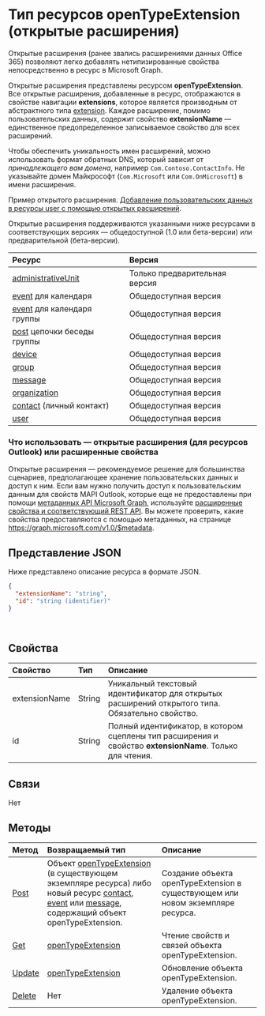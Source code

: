 # <a name="opentypeextension-resource-type-open-extensions"></a>Тип ресурсов openTypeExtension (открытые расширения)

Открытые расширения (ранее звались расширениями данных Office 365) позволяют легко добавлять нетипизированные свойства непосредственно в ресурс в Microsoft Graph. 

Открытые расширения представлены ресурсом **openTypeExtension**. Все открытые расширения, добавленные в ресурс, отображаются в свойстве навигации **extensions**, которое является производным от абстрактного типа [extension](extension.md). Каждое расширение, помимо пользовательских данных, содержит свойство **extensionName** — единственное предопределенное записываемое свойство для всех расширений. 

Чтобы обеспечить уникальность имен расширений, можно использовать формат обратных DNS, который зависит от _принадлежащего вам домена_, например `Com.Contoso.ContactInfo`. Не указывайте домен Майкрософт (`Com.Microsoft` или `Com.OnMicrosoft`) в имени расширения.

Пример открытого расширения. [Добавление пользовательских данных в ресурсы user с помощью открытых расширений](../../../concepts/extensibility_open_users.md).

Открытые расширения поддерживаются указанными ниже ресурсами в соответствующих версиях — общедоступной (1.0 или бета-версии) или предварительной (бета-версии).

|Ресурс |Версия |
|:---------------|:-------|
| [administrativeUnit](../../beta/resources/administrativeunit.md)  | Только предварительная версия |
| [event](event.md) для календаря | Общедоступная версия |
| [event](event.md) для календаря группы | Общедоступная версия |
| [post](post.md) цепочки беседы группы | Общедоступная версия |
| [device](device.md) | Общедоступная версия |
| [group](group.md) | Общедоступная версия |
| [message](message.md) | Общедоступная версия |
| [organization](organization.md) | Общедоступная версия |
| [contact](contact.md) (личный контакт) | Общедоступная версия |
| [user](user.md) | Общедоступная версия |

### <a name="use-open-extensions-for-outlook-resources-or-extended-properties"></a>Что использовать — открытые расширения (для ресурсов Outlook) или расширенные свойства

Открытые расширения — рекомендуемое решение для большинства сценариев, предполагающее хранение пользовательских данных и доступ к ним. Если вам нужно получить доступ к пользовательским данным для свойств MAPI Outlook, которые еще не предоставлены при помощи [метаданных API Microsoft Graph](http://developer.microsoft.com/en-us/graph/docs/overview/call_api), используйте [расширенные свойства и соответствующий REST API](extended-properties-overview.md). Вы можете проверить, какие свойства предоставляются с помощью метаданных, на странице https://graph.microsoft.com/v1.0/$metadata.


## <a name="json-representation"></a>Представление JSON

Ниже представлено описание ресурса в формате JSON.

<!-- {
  "blockType": "resource",
  "optionalProperties": [

  ],
  "@odata.type": "microsoft.graph.opentypeextension"
}-->

```json
{
  "extensionName": "string",
  "id": "string (identifier)"
}

```

<br/>

## <a name="properties"></a>Свойства

|Свойство      |Тип    |Описание |
|:---------------|:--------|:----------|
|extensionName|String|Уникальный текстовый идентификатор для открытых расширений открытого типа. Обязательно свойство.|
|id|String| Полный идентификатор, в котором сцеплены тип расширения и свойство **extensionName**. Только для чтения.|

## <a name="relationships"></a>Связи

Нет


## <a name="methods"></a>Методы

|Метод        |Возвращаемый тип |Описание |
|:---------------|:--------|:----------|
|[Post](../api/opentypeextension_post_opentypeextension.md) | Объект [openTypeExtension](opentypeextension.md) (в существующем экземпляре ресурса) либо новый ресурс [contact](../resources/contact.md), [event](../resources/event.md) или [message](../resources/message.md), содержащий объект openTypeExtension. | Создание объекта openTypeExtension в существующем или новом экземпляре ресурса.|
|[Get](../api/opentypeextension_get.md) | [openTypeExtension](opentypeextension.md) |Чтение свойств и связей объекта openTypeExtension.|
|[Update](../api/opentypeextension_update.md) | [openTypeExtension](opentypeextension.md)   |Обновление объекта openTypeExtension. |
|[Delete](../api/opentypeextension_delete.md) | Нет |Удаление объекта openTypeExtension. |

<!-- uuid: 8fcb5dbc-d5aa-4681-8e31-b001d5168d79
2015-10-25 14:57:30 UTC -->
<!-- {
  "type": "#page.annotation",
  "description": "openTypeExtension resource",
  "keywords": "",
  "section": "documentation",
  "tocPath": ""
}-->
